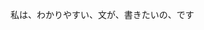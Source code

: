 <!-- 以下のコマンドで確認できます。 -->
<!-- docker run --rm -v $PWD:/work redpen --lang ja --format markdown sample.md -->

私は、わかりやすい、文が、書きたいの、です
